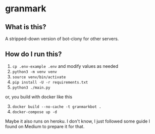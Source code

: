 # granmark

## What is this?

A stripped-down version of bot-clony for other servers.

## How do I run this?

1. `cp .env-example .env` and modify values as needed
2. `python3 -m venv venv`
3. `source venv/bin/activate`
4. `pip install -U -r requirements.txt`
5. `python3 ./main.py`

or, you build with docker like this

3. `docker build --no-cache -t granmarkbot .`
4. `docker-compose up -d`

Maybe it also runs on heroku. I don't know, I just followed some guide I found
on Medium to prepare it for that.
